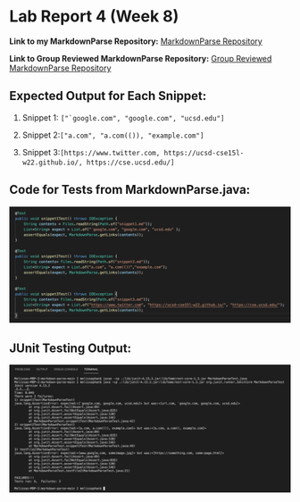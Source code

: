 # Lab Report 4 (Week 8)

**Link to my MarkdownParse Repository:** [MarkdownParse Repository](https://github.com/memelissa/markdown-parse-main-2)

**Link to Group Reviewed MarkdownParse Repository:** [Group Reviewed MarkdownParse Repository](https://github.com/Stocktocon/markdown-parse)

## Expected Output for Each Snippet:

1. Snippet 1: ``["`google.com", "google.com", "ucsd.edu"]``

2. Snippet 2:``["a.com", "a.com(()), "example.com"]``

3. Snippet 3:``[https://www.twitter.com, https://ucsd-cse15l-w22.github.io/, https://cse.ucsd.edu/]``

## Code for Tests from MarkdownParse.java:

![SnippetTests](sniptests.png)

## JUnit Testing Output:

![SnippetTests](JUnitOutput.png)


